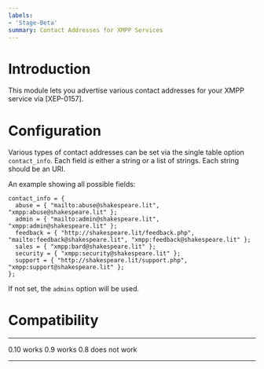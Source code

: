```yaml
---
labels:
- 'Stage-Beta'
summary: Contact Addresses for XMPP Services
---
```


Introduction
============

This module lets you advertise various contact addresses for your XMPP
service via [XEP-0157].

Configuration
=============

Various types of contact addresses can be set via the single table
option `contact_info`. Each field is either a string or a list of
strings. Each string should be an URI.

An example showing all possible fields:

``` {.lua}
contact_info = {
  abuse = { "mailto:abuse@shakespeare.lit", "xmpp:abuse@shakespeare.lit" };
  admin = { "mailto:admin@shakespeare.lit", "xmpp:admin@shakespeare.lit" };
  feedback = { "http://shakespeare.lit/feedback.php", "mailto:feedback@shakespeare.lit", "xmpp:feedback@shakespeare.lit" };
  sales = { "xmpp:bard@shakespeare.lit" };
  security = { "xmpp:security@shakespeare.lit" };
  support = { "http://shakespeare.lit/support.php", "xmpp:support@shakespeare.lit" };
};
```

If not set, the `admins` option will be used.

Compatibility
=============

  ------ ---------------
  0.10   works
  0.9    works
  0.8    does not work
  ------ ---------------
